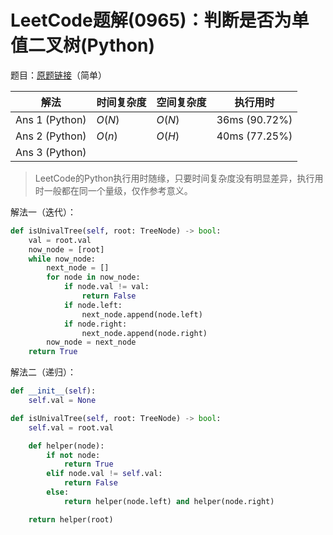 # LeetCode题解(0965)：判断是否为单值二叉树(Python)

题目：[原题链接](https://leetcode-cn.com/problems/univalued-binary-tree/)（简单）

| 解法           | 时间复杂度 | 空间复杂度 | 执行用时      |
| -------------- | ---------- | ---------- | ------------- |
| Ans 1 (Python) | $O(N)$     | $O(N)$     | 36ms (90.72%) |
| Ans 2 (Python) | $O(n)$     | $O(H)$     | 40ms (77.25%) |
| Ans 3 (Python) |            |            |               |

>  LeetCode的Python执行用时随缘，只要时间复杂度没有明显差异，执行用时一般都在同一个量级，仅作参考意义。

解法一（迭代）：

```python
def isUnivalTree(self, root: TreeNode) -> bool:
    val = root.val
    now_node = [root]
    while now_node:
        next_node = []
        for node in now_node:
            if node.val != val:
                return False
            if node.left:
                next_node.append(node.left)
            if node.right:
                next_node.append(node.right)
        now_node = next_node
    return True
```

解法二（递归）：

```python
def __init__(self):
    self.val = None

def isUnivalTree(self, root: TreeNode) -> bool:
    self.val = root.val

    def helper(node):
        if not node:
            return True
        elif node.val != self.val:
            return False
        else:
            return helper(node.left) and helper(node.right)

    return helper(root)
```